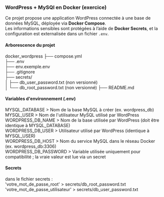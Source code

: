 ### WordPress + MySQl en Docker (exercice)
Ce projet propose une application WordPress connectée à une base de données MySQL, déployée via **Docker Compose**.  
Les informations sensibles sont protégées à l’aide de **Docker Secrets**, et la configuration est externalisée dans un fichier `.env`.

#### Arborescence du projet 
docker_wordpress
├── compose.yml \
├── .env \
├── env.exemple.env \
├── .gitignore \
├── secrets/ \
│   ├── db_user_password.txt (non versionné) \
│   └── db_root_password.txt (non versionné)
├── README.md

#### Variables d'environnement (.env)
MYSQL_DATABASE > Nom de la base MySQL à créer (ex. wordpress_db) \
MYSQL_USER > Nom de l'utilisateur MySQL utilisé par WordPress \
WORDPRESS_DB_NAME > Nom de la base utilisée par WordPress (doit être identique à MYSQL_DATABASE) \
WORDPRESS_DB_USER > Utilisateur utilisé par WordPress (identique à MYSQL_USER) \
WORDPRESS_DB_HOST > Nom du service MySQL dans le réseau Docker (ex. wordpress_db:3306) \
WORDPRESS_DB_PASSWORD > Variable utilisée uniquement pour compatibilité ; la vraie valeur est lue via un secret 

#### Secrets 
dans le fichier secrets : \
'votre_mot_de_passe_root' > secrets/db_root_password.txt \
'votre_mot_de_passe_utilisateur' > secrets/db_user_password.txt 





